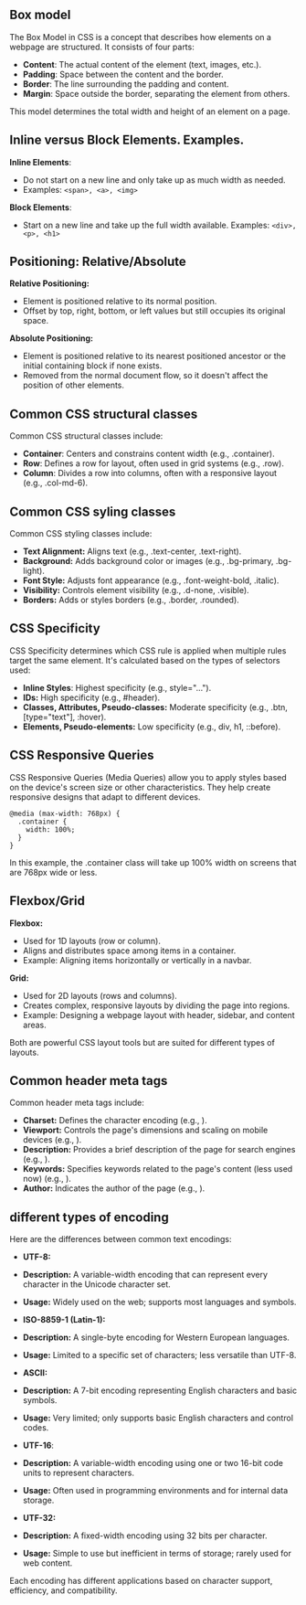 ## Box model

The Box Model in CSS is a concept that describes how elements on a webpage are structured. It consists of four parts:

- **Content**: The actual content of the element (text, images, etc.).
- **Padding**: Space between the content and the border.
- **Border**: The line surrounding the padding and content.
- **Margin**: Space outside the border, separating the element from others.

This model determines the total width and height of an element on a page.

## Inline versus Block Elements. Examples.

**Inline Elements**:

- Do not start on a new line and only take up as much width as needed.
- Examples: ```<span>, <a>, <img>```

**Block Elements**:

- Start on a new line and take up the full width available.
  Examples: ```<div>, <p>, <h1>```

## Positioning: Relative/Absolute

**Relative Positioning:**

- Element is positioned relative to its normal position.
- Offset by top, right, bottom, or left values but still occupies its original space.

**Absolute Positioning:**

- Element is positioned relative to its nearest positioned ancestor or the initial containing block if none exists.
- Removed from the normal document flow, so it doesn't affect the position of other elements.

## Common CSS structural classes

Common CSS structural classes include:

- **Container**: Centers and constrains content width (e.g., .container).
- **Row**: Defines a row for layout, often used in grid systems (e.g., .row).
- **Column**: Divides a row into columns, often with a responsive layout (e.g., .col-md-6).

## Common CSS syling classes

Common CSS styling classes include:

- **Text Alignment:** Aligns text (e.g., .text-center, .text-right).
- **Background:** Adds background color or images (e.g., .bg-primary, .bg-light).
- **Font Style:** Adjusts font appearance (e.g., .font-weight-bold, .italic).
- **Visibility:** Controls element visibility (e.g., .d-none, .visible).
- **Borders:** Adds or styles borders (e.g., .border, .rounded).

## CSS Specificity

CSS Specificity determines which CSS rule is applied when multiple rules target the same element. It's calculated based on the types of selectors used:

- **Inline Styles**: Highest specificity (e.g., style="...").
- **IDs:** High specificity (e.g., #header).
- **Classes, Attributes, Pseudo-classes:** Moderate specificity (e.g., .btn, [type="text"], :hover).
- **Elements, Pseudo-elements:** Low specificity (e.g., div, h1, ::before).

## CSS Responsive Queries

CSS Responsive Queries (Media Queries) allow you to apply styles based on the device's screen size or other characteristics. They help create responsive designs that adapt to different devices.

```
@media (max-width: 768px) {
  .container {
    width: 100%;
  }
}
```

In this example, the .container class will take up 100% width on screens that are 768px wide or less.

## Flexbox/Grid

**Flexbox:**

- Used for 1D layouts (row or column).
- Aligns and distributes space among items in a container.
- Example: Aligning items horizontally or vertically in a navbar.

**Grid:**

- Used for 2D layouts (rows and columns).
- Creates complex, responsive layouts by dividing the page into regions.
- Example: Designing a webpage layout with header, sidebar, and content areas.

Both are powerful CSS layout tools but are suited for different types of layouts.

## Common header meta tags

Common header meta tags include:

- **Charset:** Defines the character encoding (e.g., <meta charset="UTF-8">).
- **Viewport:** Controls the page's dimensions and scaling on mobile devices (e.g., <meta name="viewport" content="width=device-width, initial-scale=1">).
- **Description:** Provides a brief description of the page for search engines (e.g., <meta name="description" content="A brief description of the page.">).
- **Keywords:** Specifies keywords related to the page's content (less used now) (e.g., <meta name="keywords" content="HTML, CSS, Web Development">).
- **Author:** Indicates the author of the page (e.g., <meta name="author" content="Your Name">).

## different types of encoding

Here are the differences between common text encodings:

- **UTF-8:**
- **Description:** A variable-width encoding that can represent every character in the Unicode character set.
- **Usage:** Widely used on the web; supports most languages and symbols.

- **ISO-8859-1 (Latin-1):**
- **Description:** A single-byte encoding for Western European languages.
- **Usage:** Limited to a specific set of characters; less versatile than UTF-8.

- **ASCII:**
- **Description:** A 7-bit encoding representing English characters and basic symbols.
- **Usage:** Very limited; only supports basic English characters and control codes.

- **UTF-16**:
- **Description:** A variable-width encoding using one or two 16-bit code units to represent characters.
- **Usage:** Often used in programming environments and for internal data storage.

- **UTF-32:**
- **Description:** A fixed-width encoding using 32 bits per character.
- **Usage:** Simple to use but inefficient in terms of storage; rarely used for web content.

Each encoding has different applications based on character support, efficiency, and compatibility.
